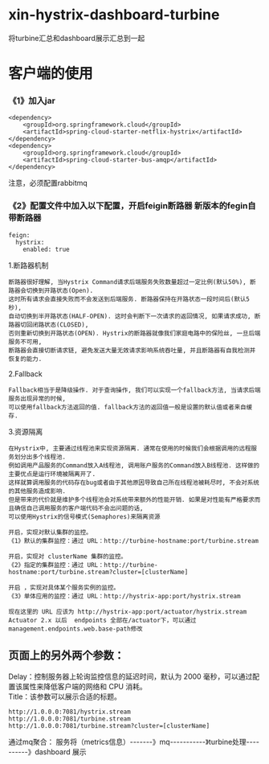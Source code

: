# xin-hystrix-dashboard-turbine
将turbine汇总和dashboard展示汇总到一起

# 客户端的使用
### 《1》加入jar
```
<dependency>
    <groupId>org.springframework.cloud</groupId>
    <artifactId>spring-cloud-starter-netflix-hystrix</artifactId>
</dependency>
<dependency>
    <groupId>org.springframework.cloud</groupId>
    <artifactId>spring-cloud-starter-bus-amqp</artifactId>
</dependency>
```
注意，必须配置rabbitmq 

### 《2》配置文件中加入以下配置，开启feigin断路器 新版本的fegin自带断路器  
```
feign:
  hystrix:
    enabled: true
```

1.断路器机制  
```
断路器很好理解, 当Hystrix Command请求后端服务失败数量超过一定比例(默认50%), 断路器会切换到开路状态(Open). 
这时所有请求会直接失败而不会发送到后端服务. 断路器保持在开路状态一段时间后(默认5秒), 
自动切换到半开路状态(HALF-OPEN). 这时会判断下一次请求的返回情况, 如果请求成功, 断路器切回闭路状态(CLOSED), 
否则重新切换到开路状态(OPEN). Hystrix的断路器就像我们家庭电路中的保险丝, 一旦后端服务不可用, 
断路器会直接切断请求链, 避免发送大量无效请求影响系统吞吐量, 并且断路器有自我检测并恢复的能力.
```
2.Fallback
```
Fallback相当于是降级操作. 对于查询操作, 我们可以实现一个fallback方法, 当请求后端服务出现异常的时候, 
可以使用fallback方法返回的值. fallback方法的返回值一般是设置的默认值或者来自缓存.
```
3.资源隔离
```
在Hystrix中, 主要通过线程池来实现资源隔离. 通常在使用的时候我们会根据调用的远程服务划分出多个线程池. 
例如调用产品服务的Command放入A线程池, 调用账户服务的Command放入B线程池. 这样做的主要优点是运行环境被隔离开了. 
这样就算调用服务的代码存在bug或者由于其他原因导致自己所在线程池被耗尽时, 不会对系统的其他服务造成影响. 
但是带来的代价就是维护多个线程池会对系统带来额外的性能开销. 如果是对性能有严格要求而且确信自己调用服务的客户端代码不会出问题的话, 
可以使用Hystrix的信号模式(Semaphores)来隔离资源
```
```
开启，实现对默认集群的监控。
《1》默认的集群监控：通过 URL：http://turbine-hostname:port/turbine.stream 

开启，实现对 clusterName 集群的监控。
《2》指定的集群监控：通过 URL：http://turbine-hostname:port/turbine.stream?cluster=[clusterName] 

开启 ，实现对具体某个服务实例的监控。
《3》单体应用的监控：通过 URL：http://hystrix-app:port/hystrix.stream 

现在这里的 URL 应该为 http://hystrix-app:port/actuator/hystrix.stream
Actuator 2.x 以后  endpoints 全部在/actuator下，可以通过management.endpoints.web.base-path修改
```
## 页面上的另外两个参数：
Delay：控制服务器上轮询监控信息的延迟时间，默认为 2000 毫秒，可以通过配置该属性来降低客户端的网络和 CPU 消耗。  
Title：该参数可以展示合适的标题。  

```
http://1.0.0.0:7081/hystrix.stream
http://1.0.0.0:7081/turbine.stream  
http://1.0.0.0:7081/turbine.stream?cluster=[clusterName] 
```

通过mq聚合：
服务将（metrics信息）-------》mq-----------》turbine处理----------》dashboard 展示



